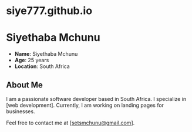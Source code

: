 # siye777.github.io
# Siyethaba Mchunu

- **Name**: Siyethaba Mchunu
- **Age**: 25 years
- **Location**: South Africa

## About Me

I am a passionate software developer based in South Africa. I specialize in [web development]. Currently, I am working on landing pages for businesses.

Feel free to contact me at [setsmchunu@gmail.com].
